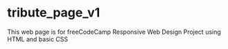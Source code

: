 # tribute_page_v1
This web page is for freeCodeCamp Responsive Web Design Project using HTML and basic CSS 
